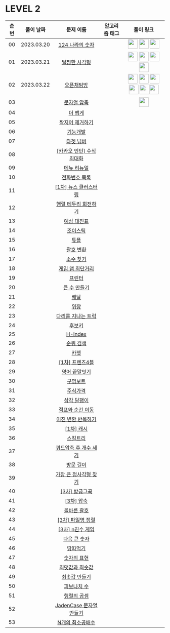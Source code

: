 # LEVEL 2

<!-- 
강동표 : <a href="***문제풀이링크***"><img src="https://avatars.githubusercontent.com/u/76652908?v=4" width="30px"></a>
김하영 : <a href="***문제풀이링크***"><img src="https://avatars.githubusercontent.com/u/83320865?v=4" width="30px"></a>
송병훈 : <a href="***문제풀이링크***"><img src="https://avatars.githubusercontent.com/u/92148521?v=4" width="30px"></a>
송찬환 : <a href="***문제풀이링크***"><img src="https://avatars.githubusercontent.com/u/23161060?v=4" width="30px"></a>
송혁준 : <a href="***문제풀이링크***"><img src="https://avatars.githubusercontent.com/u/94898193?v=4" width="30px"></a>
신창학 : <a href="***문제풀이링크***"><img src="https://avatars.githubusercontent.com/u/93763809?v=4" width="30px"></a>
정  민 : <a href="***문제풀이링크***"><img src="https://avatars.githubusercontent.com/u/112797177?v=4" width="30px"></a>
정수정 : <a href="***문제풀이링크***"><img src="https://avatars.githubusercontent.com/u/37768793?v=4" width="30px"></a>
-->

| 순번|풀이 날짜|문제 이름|알고리즘 태그|풀이 링크 |
| :--:|:--:|:--:|:--:|:--:|
| 00 |2023.03.20|[124 나라의 숫자](https://programmers.co.kr/learn/courses/30/lessons/12899)||<a href="https://github.com/thdqudgns/Algorithm/blob/main/%ED%94%84%EB%A1%9C%EA%B7%B8%EB%9E%98%EB%A8%B8%EC%8A%A4/lv2/12899.%E2%80%85124%E2%80%85%EB%82%98%EB%9D%BC%EC%9D%98%E2%80%85%EC%88%AB%EC%9E%90/124%E2%80%85%EB%82%98%EB%9D%BC%EC%9D%98%E2%80%85%EC%88%AB%EC%9E%90.java"><img src="https://avatars.githubusercontent.com/u/92148521?v=4" width="30px"></a> <a  href="https://github.com/sujeong1201/Algorithm/blob/main/%ED%94%84%EB%A1%9C%EA%B7%B8%EB%9E%98%EB%A8%B8%EC%8A%A4/lv2/12899.%E2%80%85124%E2%80%85%EB%82%98%EB%9D%BC%EC%9D%98%E2%80%85%EC%88%AB%EC%9E%90/124%E2%80%85%EB%82%98%EB%9D%BC%EC%9D%98%E2%80%85%EC%88%AB%EC%9E%90.java"><img src="https://avatars.githubusercontent.com/u/37768793?v=4" width="30px"></a> <a href="https://github.com/cksghks89/Algorithm/blob/master/src/programmers/level2/Programmers_124%EB%82%98%EB%9D%BC%EC%9D%98%EC%88%AB%EC%9E%90.java"><img src="https://avatars.githubusercontent.com/cksghks89" width="30px"></a>|
| 01 |2023.03.21|[멀쩡한 사각형](https://programmers.co.kr/learn/courses/30/lessons/62048)||<a href="https://github.com/cksghks89/Algorithm/blob/master/src/programmers/level2/Programmers_%EB%A9%80%EC%A9%A1%ED%95%9C%EC%82%AC%EA%B0%81%ED%98%95.java"><img src="https://avatars.githubusercontent.com/cksghks89" width="30px"></a> <a href="https://github.com/thdqudgns/Algorithm/blob/main/%ED%94%84%EB%A1%9C%EA%B7%B8%EB%9E%98%EB%A8%B8%EC%8A%A4/lv2/62048.%E2%80%85%EB%A9%80%EC%A9%A1%ED%95%9C%E2%80%85%EC%82%AC%EA%B0%81%ED%98%95/%EB%A9%80%EC%A9%A1%ED%95%9C%E2%80%85%EC%82%AC%EA%B0%81%ED%98%95.java"><img src="https://avatars.githubusercontent.com/u/92148521?v=4" width="30px"></a> <a href="https://github.com/97Kzone/CodeTest_practice/blob/main/PG_Level2/%EB%A9%80%EC%A9%A1%ED%95%9C%EC%82%AC%EA%B0%81%ED%98%95.java"><img src="https://avatars.githubusercontent.com/u/76652908?s=400&u=54f2f2a283932903f96db24326395df4d70b406f&v=4" width="30px"></a> <a href="https://github.com/sujeong1201/Algorithm/blob/main/%ED%94%84%EB%A1%9C%EA%B7%B8%EB%9E%98%EB%A8%B8%EC%8A%A4/lv2/62048.%E2%80%85%EB%A9%80%EC%A9%A1%ED%95%9C%E2%80%85%EC%82%AC%EA%B0%81%ED%98%95/%EB%A9%80%EC%A9%A1%ED%95%9C%E2%80%85%EC%82%AC%EA%B0%81%ED%98%95.java"><img src="https://avatars.githubusercontent.com/u/37768793?v=4" width="30px"></a>|
| 02 |2023.03.22|[오픈채팅방](https://programmers.co.kr/learn/courses/30/lessons/42888)||<a href="https://github.com/cksghks89/Algorithm/blob/master/src/programmers/level2/Programmers_%EC%98%A4%ED%94%88%EC%B1%84%ED%8C%85%EB%B0%A9.java"><img src="https://avatars.githubusercontent.com/cksghks89" width="30px"></a> <a href="https://github.com/sujeong1201/Algorithm/blob/main/%ED%94%84%EB%A1%9C%EA%B7%B8%EB%9E%98%EB%A8%B8%EC%8A%A4/lv2/42888.%E2%80%85%EC%98%A4%ED%94%88%EC%B1%84%ED%8C%85%EB%B0%A9/%EC%98%A4%ED%94%88%EC%B1%84%ED%8C%85%EB%B0%A9.java"><img src="https://avatars.githubusercontent.com/u/37768793?v=4" width="30px"></a> <a href="https://github.com/JeongMiiiin/algorithm/blob/main/%ED%94%84%EB%A1%9C%EA%B7%B8%EB%9E%98%EB%A8%B8%EC%8A%A4/lv2/42888.%E2%80%85%EC%98%A4%ED%94%88%EC%B1%84%ED%8C%85%EB%B0%A9/%EC%98%A4%ED%94%88%EC%B1%84%ED%8C%85%EB%B0%A9.java"><img src="https://avatars.githubusercontent.com/u/112797177?v=4" width="30px" style="max-width: 100%;"></a> <a href="https://github.com/thdqudgns/Algorithm/blob/main/%ED%94%84%EB%A1%9C%EA%B7%B8%EB%9E%98%EB%A8%B8%EC%8A%A4/lv2/42888.%E2%80%85%EC%98%A4%ED%94%88%EC%B1%84%ED%8C%85%EB%B0%A9/%EC%98%A4%ED%94%88%EC%B1%84%ED%8C%85%EB%B0%A9.java"><img src="https://avatars.githubusercontent.com/u/92148521?v=4" width="30px"></a> <a href="https://github.com/97Kzone/CodeTest_practice/blob/main/PG_Level2/%EC%98%A4%ED%94%88%EC%B1%84%ED%8C%85%EB%B0%A9.java"><img src="https://avatars.githubusercontent.com/u/76652908?v=4" width="30px"></a><a href="https://github.com/leon4652/Solve-Algorithm/blob/main/%EC%98%A4%ED%94%88%EC%B1%84%ED%8C%85%EB%B0%A9"><img src="https://avatars.githubusercontent.com/u/93763809?v=4" width="30px"></a>|
| 03 ||[문자열 압축](https://programmers.co.kr/learn/courses/30/lessons/60057)||<a href="https://github.com/JeongMiiiin/algorithm/blob/main/%ED%94%84%EB%A1%9C%EA%B7%B8%EB%9E%98%EB%A8%B8%EC%8A%A4/lv2/60057.%E2%80%85%EB%AC%B8%EC%9E%90%EC%97%B4%E2%80%85%EC%95%95%EC%B6%95/%EB%AC%B8%EC%9E%90%EC%97%B4%E2%80%85%EC%95%95%EC%B6%95.java"><img src="https://avatars.githubusercontent.com/u/112797177?v=4" width="30px" style="max-width: 100%;"></a><!-- 여기 -->|
| 04 ||[더 맵게](https://programmers.co.kr/learn/courses/30/lessons/42626)||<!-- 여기 -->|
| 05 ||[짝지어 제거하기](https://programmers.co.kr/learn/courses/30/lessons/12973)||<!-- 여기 -->|
| 06 ||[기능개발](https://programmers.co.kr/learn/courses/30/lessons/42586)||<!-- 여기 -->|
| 07 ||[타겟 넘버](https://programmers.co.kr/learn/courses/30/lessons/43165)||<!-- 여기 -->|
| 08 ||[[카카오 인턴] 수식 최대화](https://programmers.co.kr/learn/courses/30/lessons/67257)||<!-- 여기 -->|
| 09 ||[메뉴 리뉴얼](https://programmers.co.kr/learn/courses/30/lessons/72411)||<!-- 여기 -->|
| 10 ||[전화번호 목록](https://programmers.co.kr/learn/courses/30/lessons/42577)||<!-- 여기 -->|
| 11 ||[[1차] 뉴스 클러스터링](https://programmers.co.kr/learn/courses/30/lessons/17677)||<!-- 여기 -->|
| 12 ||[행렬 테두리 회전하기](https://programmers.co.kr/learn/courses/30/lessons/77485)||<!-- 여기 -->|
| 13 ||[예상 대진표](https://programmers.co.kr/learn/courses/30/lessons/12985)||<!-- 여기 -->|
| 14 ||[조이스틱](https://programmers.co.kr/learn/courses/30/lessons/42860)||<!-- 여기 -->|
| 15 ||[튜플](https://programmers.co.kr/learn/courses/30/lessons/64065)||<!-- 여기 -->|
| 16 ||[괄호 변환](https://programmers.co.kr/learn/courses/30/lessons/60058)||<!-- 여기 -->|
| 17 ||[소수 찾기](https://programmers.co.kr/learn/courses/30/lessons/42839)||<!-- 여기 -->|
| 18 ||[게임 맵 최단거리](https://programmers.co.kr/learn/courses/30/lessons/1844)||<!-- 여기 -->|
| 19 ||[프린터](https://programmers.co.kr/learn/courses/30/lessons/42587)||<!-- 여기 -->|
| 20 ||[큰 수 만들기](https://programmers.co.kr/learn/courses/30/lessons/42883)||<!-- 여기 -->|
| 21 ||[배달](https://programmers.co.kr/learn/courses/30/lessons/12978)||<!-- 여기 -->|
| 22 ||[위장](https://programmers.co.kr/learn/courses/30/lessons/42578)||<!-- 여기 -->|
| 23 ||[다리를 지나는 트럭](https://programmers.co.kr/learn/courses/30/lessons/42583)||<!-- 여기 -->|
| 24 ||[후보키](https://programmers.co.kr/learn/courses/30/lessons/42890)||<!-- 여기 -->|
| 25 ||[H-Index](https://programmers.co.kr/learn/courses/30/lessons/42747)||<!-- 여기 -->|
| 26 ||[순위 검색](https://programmers.co.kr/learn/courses/30/lessons/72412)||<!-- 여기 -->|
| 27 ||[카펫](https://programmers.co.kr/learn/courses/30/lessons/42842)||<!-- 여기 -->|
| 28 ||[[1차] 프렌즈4블](https://programmers.co.kr/learn/courses/30/lessons/17679)||<!-- 여기 -->|
| 29 ||[영어 끝말잇기](https://programmers.co.kr/learn/courses/30/lessons/12981)||<!-- 여기 -->|
| 30 ||[구명보트](https://programmers.co.kr/learn/courses/30/lessons/42885)||<!-- 여기 -->|
| 31 ||[주식가격](https://programmers.co.kr/learn/courses/30/lessons/42584)||<!-- 여기 -->|
| 32 ||[삼각 달팽이](https://programmers.co.kr/learn/courses/30/lessons/68645)||<!-- 여기 -->|
| 33 ||[점프와 순간 이동](https://programmers.co.kr/learn/courses/30/lessons/12980)||<!-- 여기 -->|
| 34 ||[이진 변환 반복하기](https://programmers.co.kr/learn/courses/30/lessons/70129)||<!-- 여기 -->|
| 35 ||[[1차] 캐시](https://programmers.co.kr/learn/courses/30/lessons/17680)||<!-- 여기 -->|
| 36 ||[스킬트리](https://programmers.co.kr/learn/courses/30/lessons/49993)||<!-- 여기 -->|
| 37 ||[쿼드압축 후 개수 세기](https://programmers.co.kr/learn/courses/30/lessons/68936)||<!-- 여기 -->|
| 38 ||[방문 길이](https://programmers.co.kr/learn/courses/30/lessons/49994)||<!-- 여기 -->|
| 39 ||[가장 큰 정사각형 찾기](https://programmers.co.kr/learn/courses/30/lessons/12905)||<!-- 여기 -->|
| 40 ||[[3차] 방금그곡](https://programmers.co.kr/learn/courses/30/lessons/17683)||<!-- 여기 -->|
| 41 ||[[3차] 압축](https://programmers.co.kr/learn/courses/30/lessons/17684)||<!-- 여기 -->|
| 42 ||[올바른 괄호](https://programmers.co.kr/learn/courses/30/lessons/12909)||<!-- 여기 -->|
| 43 ||[[3차] 파일명 정렬](https://programmers.co.kr/learn/courses/30/lessons/17686)||<!-- 여기 -->|
| 44 ||[[3차] n진수 게임](https://programmers.co.kr/learn/courses/30/lessons/17687)||<!-- 여기 -->|
| 45 ||[다음 큰 숫자](https://programmers.co.kr/learn/courses/30/lessons/12911)||<!-- 여기 -->|
| 46 ||[땅따먹기](https://programmers.co.kr/learn/courses/30/lessons/12913)||<!-- 여기 -->|
| 47 ||[숫자의 표현](https://programmers.co.kr/learn/courses/30/lessons/12924)||<!-- 여기 -->|
| 48 ||[최댓값과 최솟값](https://programmers.co.kr/learn/courses/30/lessons/12939)||<!-- 여기 -->|
| 49 ||[최솟값 만들기](https://programmers.co.kr/learn/courses/30/lessons/12941)||<!-- 여기 -->|
| 50 ||[피보나치 수](https://programmers.co.kr/learn/courses/30/lessons/12945)||<!-- 여기 -->|
| 51 ||[행렬의 곱셈](https://programmers.co.kr/learn/courses/30/lessons/12949)||<!-- 여기 -->|
| 52 ||[JadenCase 문자열 만들기](https://programmers.co.kr/learn/courses/30/lessons/12951)||<!-- 여기 -->|
| 53 ||[N개의 최소공배수](https://programmers.co.kr/learn/courses/30/lessons/12953)||<!-- 여기 -->|
